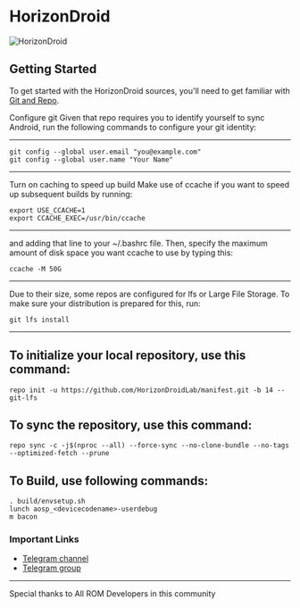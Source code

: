 # HorizonDroid

![HorizonDroid](https://github.com/HorizonDroid-13/.github/blob/main/Vega%20Update%20ROM%20A14.png)

Getting Started
---------------
To get started with the HorizonDroid sources, you'll need to get
familiar with [Git and Repo](https://source.android.com/setup/build/downloading).

 Configure git
 Given that repo requires you to identify yourself to sync Android, run the following commands to configure your git identity:
 
 -----------------------------------------------------

    git config --global user.email "you@example.com"
    git config --global user.name "Your Name"

-----------------------------------------------------

Turn on caching to speed up build
Make use of ccache if you want to speed up subsequent builds by running:

    export USE_CCACHE=1
    export CCACHE_EXEC=/usr/bin/ccache

-----------------------------------------------------

and adding that line to your ~/.bashrc file. Then, specify the maximum amount of disk space you want ccache to use by typing this:

    ccache -M 50G

-----------------------------------------------------

Due to their size, some repos are configured for lfs or Large File Storage. To make sure your distribution is prepared for this, run:

    git lfs install

-----------------------------------------------------

To initialize your local repository, use this command:
-----------------------------------------------------

    repo init -u https://github.com/HorizonDroidLab/manifest.git -b 14 --git-lfs

To sync the repository, use this command:
-----------------------------------------

    repo sync -c -j$(nproc --all) --force-sync --no-clone-bundle --no-tags --optimized-fetch --prune

To Build, use following commands:
---------------------------------
    
    . build/envsetup.sh
    lunch aosp_<devicecodename>-userdebug
    m bacon

### Important Links

- [Telegram channel](https://t.me/horizondroid)
- [Telegram group](https://t.me/HorizonDroidChat)

---------------------------------------------------------------------------------------------------------

Special thanks to All ROM Developers in this community
